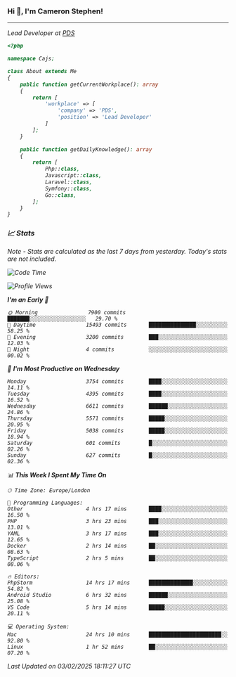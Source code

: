 ### Hi 👋, I'm Cameron Stephen!
<hr>
<p><em>Lead Developer at <a href="https://prindatasolutions.co.uk">PDS</a></p>


```php
<?php

namespace Cajs;

class About extends Me
{
    public function getCurrentWorkplace(): array
    {
        return [
            'workplace' => [
                'company' => 'PDS',
                'position' => 'Lead Developer'
            ]
        ];
    }

    public function getDailyKnowledge(): array
    {
        return [
            Php::class,
            Javascript::class,
            Laravel::class,
            Symfony::class,
            Go::class,
        ];
    }
}
```

### 📈 Stats
<p><em>Note - Stats are calculated as the last 7 days from yesterday. Today's stats are not included.</em></p>


<!--START_SECTION:waka-->
![Code Time](http://img.shields.io/badge/Code%20Time-4%2C263%20hrs%2054%20mins-blue)

![Profile Views](http://img.shields.io/badge/Profile%20Views-0-blue)

**I'm an Early 🐤** 

```text
🌞 Morning                7900 commits        ███████░░░░░░░░░░░░░░░░░░   29.70 % 
🌆 Daytime                15493 commits       ███████████████░░░░░░░░░░   58.25 % 
🌃 Evening                3200 commits        ███░░░░░░░░░░░░░░░░░░░░░░   12.03 % 
🌙 Night                  4 commits           ░░░░░░░░░░░░░░░░░░░░░░░░░   00.02 % 
```
📅 **I'm Most Productive on Wednesday** 

```text
Monday                   3754 commits        ████░░░░░░░░░░░░░░░░░░░░░   14.11 % 
Tuesday                  4395 commits        ████░░░░░░░░░░░░░░░░░░░░░   16.52 % 
Wednesday                6611 commits        ██████░░░░░░░░░░░░░░░░░░░   24.86 % 
Thursday                 5571 commits        █████░░░░░░░░░░░░░░░░░░░░   20.95 % 
Friday                   5038 commits        █████░░░░░░░░░░░░░░░░░░░░   18.94 % 
Saturday                 601 commits         █░░░░░░░░░░░░░░░░░░░░░░░░   02.26 % 
Sunday                   627 commits         █░░░░░░░░░░░░░░░░░░░░░░░░   02.36 % 
```


📊 **This Week I Spent My Time On** 

```text
🕑︎ Time Zone: Europe/London

💬 Programming Languages: 
Other                    4 hrs 17 mins       ████░░░░░░░░░░░░░░░░░░░░░   16.50 % 
PHP                      3 hrs 23 mins       ███░░░░░░░░░░░░░░░░░░░░░░   13.01 % 
YAML                     3 hrs 17 mins       ███░░░░░░░░░░░░░░░░░░░░░░   12.65 % 
Docker                   2 hrs 14 mins       ██░░░░░░░░░░░░░░░░░░░░░░░   08.63 % 
TypeScript               2 hrs 5 mins        ██░░░░░░░░░░░░░░░░░░░░░░░   08.06 % 

🔥 Editors: 
PhpStorm                 14 hrs 17 mins      ██████████████░░░░░░░░░░░   54.82 % 
Android Studio           6 hrs 32 mins       ██████░░░░░░░░░░░░░░░░░░░   25.08 % 
VS Code                  5 hrs 14 mins       █████░░░░░░░░░░░░░░░░░░░░   20.11 % 

💻 Operating System: 
Mac                      24 hrs 10 mins      ███████████████████████░░   92.80 % 
Linux                    1 hr 52 mins        ██░░░░░░░░░░░░░░░░░░░░░░░   07.20 % 
```


 Last Updated on 03/02/2025 18:11:27 UTC
<!--END_SECTION:waka-->
